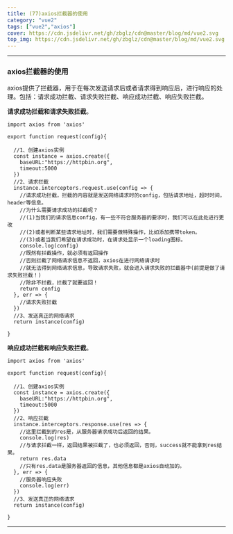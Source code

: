 ```yaml
---
title: (77)axios拦截器的使用
category: "vue2"
tags: ["vue2","axios"]
cover: https://cdn.jsdelivr.net/gh/zbglz/cdn@master/blog/md/vue2.svg
top_img: https://cdn.jsdelivr.net/gh/zbglz/cdn@master/blog/md/vue2.svg
---
```


***

### axios拦截器的使用

axios提供了拦截器，用于在每次发送请求后或者请求得到响应后，进行响应的处理。包括：请求成功拦截、请求失败拦截、响应成功拦截、响应失败拦截。

**请求成功拦截和请求失败拦截**。


    import axios from 'axios'
    
    export function request(config){
    
      //1、创建axios实例
      const instance = axios.create({
        baseURL:"https://httpbin.org",
        timeout:5000
      })
      //2、请求拦截
      instance.interceptors.request.use(config => {
        //请求成功拦截，拦截的内容就是发送网络请求时的config，包括请求地址，超时时间，header等信息。
        //为什么需要请求成功的拦截呢？
        //(1)当我们的请求信息config，有一些不符合服务器的要求时，我们可以在此处进行更改
        //(2)或者判断某些请求地址时，我们需要做特殊操作，比如添加携带token。
        //(3)或者当我们希望在请求成功时，在请求处显示一个loading图标。
        console.log(config)
        //既然有拦截操作，就必须有返回操作
        //否则拦截了网络请求信息不返回，axios在进行网络请求时
        //就无法得到网络请求信息，导致请求失败，就会进入请求失败的拦截器中(前提是做了请求失败拦截！)
        //除非不拦截，拦截了就要返回！
        return config
      }, err => {
        //请求失败拦截
      })
      //3、发送真正的网络请求
      return instance(config)
        
    }


**响应成功拦截和响应失败拦截**。


    import axios from 'axios'
    
    export function request(config){
    
      //1、创建axios实例
      const instance = axios.create({
        baseURL:"https://httpbin.org",
        timeout:5000
      })
      //2、响应拦截
      instance.interceptors.response.use(res => {
        //这里拦截到的res是，从服务器请求成功后返回的结果。
        console.log(res)
        //与请求拦截一样，返回结果被拦截了，也必须返回，否则，success就不能拿到res结果。
        return res.data
        //只有res.data是服务器返回的信息，其他信息都是axios自动加的。
      }, err => {
        //服务器响应失败
        console.log(err)
      })
      //3、发送真正的网络请求
      return instance(config)
        
    }

***